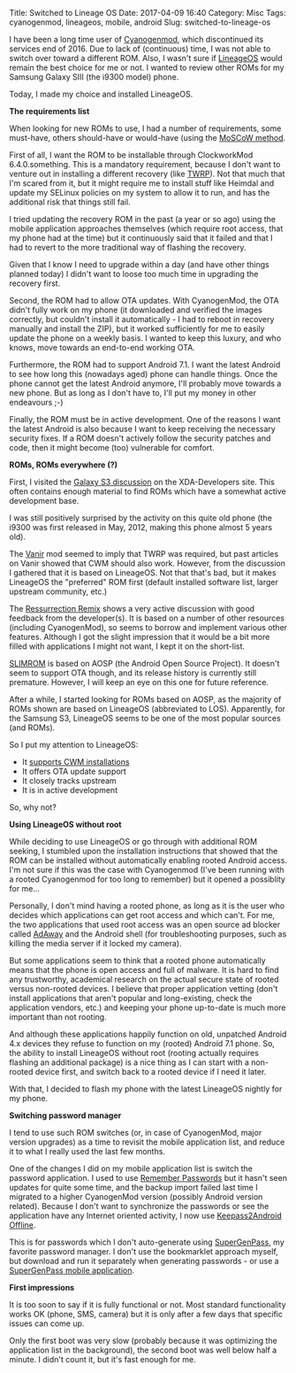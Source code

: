 Title: Switched to Lineage OS
Date: 2017-04-09 16:40
Category: Misc
Tags: cyanogenmod, lineageos, mobile, android
Slug: switched-to-lineage-os

I have been a long time user of [Cyanogenmod](https://en.wikipedia.org/wiki/CyanogenMod), 
which discontinued its services end of 2016. Due to lack of (continuous) time, I was not
able to switch over toward a different ROM. Also, I wasn't sure if
[LineageOS](https://www.lineageos.org/) would remain the best choice for me or not. I wanted
to review other ROMs for my Samsung Galaxy SIII (the i9300 model) phone.

Today, I made my choice and installed LineageOS.

<!-- PELICAN_END_SUMMARY -->

**The requirements list**

When looking for new ROMs to use, I had a number of requirements, some must-have, others
should-have or would-have (using the [MoSCoW method](https://en.wikipedia.org/wiki/MoSCoW_method).

First of all, I want the ROM to be installable through ClockworkMod 6.4.0.something. This
is a mandatory requirement, because I don't want to venture out in installing a different
recovery (like [TWRP](https://twrp.me/)). Not that much that I'm scared from it, but it might
require me to install stuff like Heimdal and update my SELinux policies on my system to allow
it to run, and has the additional risk that things still fail.

I tried updating the recovery ROM in the past (a year or so ago) using the mobile application
approaches themselves (which require root access, that my phone had at the time) but it continuously
said that it failed and that I had to revert to the more traditional way of flashing the
recovery.

Given that I know I need to upgrade within a day (and have other things planned today) I didn't
want to loose too much time in upgrading the recovery first.

Second, the ROM had to allow OTA updates. With CyanogenMod, the OTA didn't fully work on
my phone (it downloaded and verified the images correctly, but couldn't install it
automatically - I had to reboot in recovery manually and install the ZIP), but it worked
sufficiently for me to easily update the phone on a weekly basis. I wanted to keep this luxury,
and who knows, move towards an end-to-end working OTA.

Furthermore, the ROM had to support Android 7.1. I want the latest Android to see how long
this (nowadays aged) phone can handle things. Once the phone cannot get the latest Android
anymore, I'll probably move towards a new phone. But as long as I don't have to, I'll put
my money in other endeavours ;-)

Finally, the ROM must be in active development. One of the reasons I want the latest Android
is also because I want to keep receiving the necessary security fixes. If a ROM doesn't
actively follow the security patches and code, then it might become (too) vulnerable for
comfort.

**ROMs, ROMs everywhere (?)**

First, I visited the [Galaxy S3 discussion](https://forum.xda-developers.com/galaxy-s3/development)
on the XDA-Developers site. This often contains enough material to find ROMs which have 
a somewhat active development base.

I was still positively surprised by the activity on this quite old phone (the i9300 was
first released in May, 2012, making this phone almost 5 years old).

The [Vanir](https://forum.xda-developers.com/galaxy-s3/development/vanir-aosp-t3568393)
mod seemed to imply that TWRP was required, but past articles on Vanir showed that CWM
should also work. However, from the discussion I gathered that it is based on LineageOS.
Not that that's bad, but it makes LineageOS the "preferred" ROM first (default installed
software list, larger upstream community, etc.)

The [Ressurrection Remix](http://forum.resurrectionremix.com/)
shows a very active discussion with good feedback from the developer(s). It is based on
a number of other resources (including CyanogenMod), so seems to borrow and implement
various other features. Although I got the slight impression that it would be a bit more
filled with applications I might not want, I kept it on the short-list.

[SLIMROM](https://forum.xda-developers.com/galaxy-s3/development/slimrom-t3580824) is
based on AOSP (the Android Open Source Project). It doesn't seem to support OTA though,
and its release history is currently still premature. However, I will keep an eye on this
one for future reference.

After a while, I started looking for ROMs based on AOSP, as the majority of ROMs shown
are based on LineageOS (abbreviated to LOS). Apparently, for the Samsung S3, LineageOS
seems to be one of the most popular sources (and ROMs).

So I put my attention to LineageOS:

* It [supports CWM installations](https://lineageosrom.org/install-lineageos-cwm/)
* It offers OTA update support
* It closely tracks upstream
* It is in active development

So, why not?

**Using LineageOS without root**

While deciding to use LineageOS or go through with additional ROM seeking, I stumbled
upon the installation instructions that showed that the ROM can be installed without
automatically enabling rooted Android access. I'm not sure if this was the case with
Cyanogenmod (I've been running with a rooted Cyanogenmod for too long to remember) but
it opened a possiblity for me...

Personally, I don't mind having a rooted phone, as long as it is the user who decides
which applications can get root access and which can't. For me, the two applications
that used root access was an open source ad blocker called [AdAway](https://adaway.org/)
and the Android shell (for troubleshooting purposes, such as killing the media server
if it locked my camera).

But some applications seem to think that a rooted phone automatically means that the
phone is open access and full of malware. It is hard to find any trustworthy, academical
research on the actual secure state of rooted versus non-rooted devices. I believe 
that proper application vetting (don't install applications that aren't popular
and long-existing, check the application vendors, etc.) and keeping your phone up-to-date
is much more important than not rooting.

And although these applications happily function on old, unpatched Android 4.x devices
they refuse to function on my (rooted) Android 7.1 phone. So, the ability to install
LineageOS without root (rooting actually requires flashing an additional package) is
a nice thing as I can start with a non-rooted device first, and switch back to a rooted
device if I need it later.

With that, I decided to flash my phone with the latest LineageOS nightly for my phone.

**Switching password manager**

I tend to use such ROM switches (or, in case of CyanogenMod, major version upgrades)
as a time to revisit the mobile application list, and reduce it to what I really used
the last few months.

One of the changes I did on my mobile application list is switch the password application.
I used to use [Remember Passwords](https://play.google.com/store/apps/details?id=ebeletskiy.gmail.com.passwords)
but it hasn't seen updates for quite some time, and the backup import failed last
time I migrated to a higher CyanogenMod version (possibly Android version related).
Because I don't want to synchronize the passwords or see the application have any Internet
oriented activity, I now use [Keepass2Android Offline](https://play.google.com/store/apps/details?id=keepass2android.keepass2android_nonet).

This is for passwords which I don't auto-generate using [SuperGenPass](https://chriszarate.github.io/supergenpass/),
my favorite password manager. I don't use the bookmarklet approach myself, but download
and run it separately when generating passwords - or use a [SuperGenPass mobile application](https://play.google.com/store/apps/details?id=info.staticfree.SuperGenPass&hl=en).

**First impressions**

It is too soon to say if it is fully functional or not. Most standard functionality
works OK (phone, SMS, camera) but it is only after a few days that specific issues
can come up.

Only the first boot was very slow (probably because it was optimizing the application
list in the background), the second boot was well below half a minute. I didn't count it,
but it's fast enough for me.


